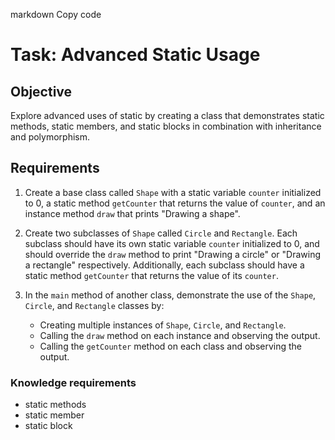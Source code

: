 
markdown
Copy code
# Task: Advanced Static Usage 

## Objective
Explore advanced uses of static by creating a class that demonstrates static methods, static members, and static blocks in combination with inheritance and polymorphism.

## Requirements

1. Create a base class called `Shape` with a static variable `counter` initialized to 0, a static method `getCounter` that returns the value of `counter`, and an instance method `draw` that prints "Drawing a shape".

2. Create two subclasses of `Shape` called `Circle` and `Rectangle`. Each subclass should have its own static variable `counter` initialized to 0, and should override the `draw` method to print "Drawing a circle" or "Drawing a rectangle" respectively. Additionally, each subclass should have a static method `getCounter` that returns the value of its `counter`.

3. In the `main` method of another class, demonstrate the use of the `Shape`, `Circle`, and `Rectangle` classes by:
   - Creating multiple instances of `Shape`, `Circle`, and `Rectangle`.
   - Calling the `draw` method on each instance and observing the output.
   - Calling the `getCounter` method on each class and observing the output.

### Knowledge requirements
- static methods   
- static member   
- static block
   